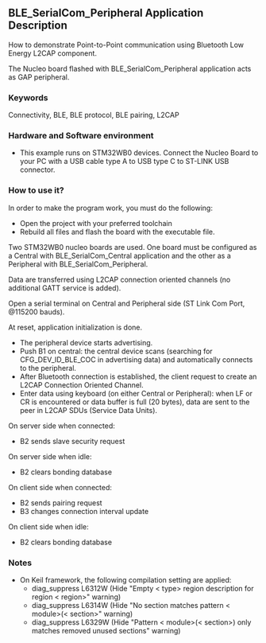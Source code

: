 ## __BLE_SerialCom_Peripheral Application Description__

How to demonstrate Point-to-Point communication using Bluetooth Low Energy L2CAP component. 

The Nucleo board flashed with BLE_SerialCom_Peripheral application acts as GAP peripheral.


### __Keywords__

Connectivity, BLE, BLE protocol, BLE pairing, L2CAP


### __Hardware and Software environment__

  - This example runs on STM32WB0 devices.
    Connect the Nucleo Board to your PC with a USB cable type A to USB type C to ST-LINK USB connector.


### __How to use it?__

In order to make the program work, you must do the following:

  - Open the project with your preferred toolchain
  - Rebuild all files and flash the board with the executable file.

Two STM32WB0 nucleo boards are used. One board must be configured as a Central with BLE_SerialCom_Central application and the other as a Peripheral with BLE_SerialCom_Peripheral.

Data are transferred using L2CAP connection oriented channels (no additional GATT service is added).

Open a serial terminal on Central and Peripheral side (ST Link Com Port, @115200 bauds).

At reset, application initialization is done.

  - The peripheral device starts advertising.
  - Push B1 on central: the central device scans (searching for CFG_DEV_ID_BLE_COC in advertising data) and automatically connects to the peripheral.
  - After Bluetooth connection is established, the client request to create an L2CAP Connection Oriented Channel.
  - Enter data using keyboard (on either Central or Peripheral): when LF or CR is encountered or data buffer is full (20 bytes), data are sent to the peer in L2CAP SDUs (Service Data Units).

On server side when connected:

  - B2 sends slave security request

On server side when idle:

  - B2 clears bonding database

On client side when connected:

  - B2 sends pairing request
  - B3 changes connection interval update

On client side when idle:

  - B2 clears bonding database

### __Notes__
                                            
 - On Keil framework, the following compilation setting are applied:
   - diag_suppress L6312W          (Hide "Empty < type> region description for region < region>" warning)
   - diag_suppress L6314W          (Hide "No section matches pattern < module>(< section>" warning)
   - diag_suppress L6329W          (Hide "Pattern < module>(< section>) only matches removed unused sections" warning)
